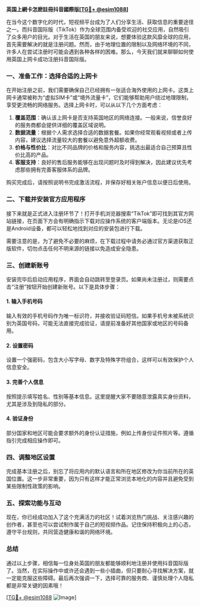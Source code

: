 **英国上網卡怎麽註冊抖音國際版[[TG💪+ @esim1088](https://t.me/s/esim1088)]**

在当今这个数字化的时代，短视频平台成为了人们分享生活、获取信息的重要途径之一。而抖音国际版（TikTok）作为全球范围内备受欢迎的社交应用，自然吸引了众多用户的目光。对于生活在英国的朋友来说，想要体验这款风靡全球的应用，首先需要解决的就是注册问题。然而，由于地理位置的限制以及网络环境的不同，许多人在尝试注册时可能会遇到各种各样的困难。那么，今天我们就来聊聊如何使用英国上网卡成功注册抖音国际版。

### 一、准备工作：选择合适的上网卡

在开始注册之前，我们需要确保自己已经拥有一张适合海外使用的上网卡。这类上网卡通常被称为“虚拟SIM卡”或“境外流量卡”，它们能够帮助用户绕过地理限制，享受更流畅的网络服务。选择上网卡时，可以从以下几个方面考虑：

1. **覆盖范围**：确认该上网卡是否支持英国地区的网络连接。一般来说，信誉良好的服务商都会提供详细的覆盖区域说明。
2. **数据流量**：根据个人需求选择合适的数据套餐。如果你经常观看视频或者上传内容，建议选择流量较大的套餐以避免意外超额收费。
3. **价格与性价比**：对比不同品牌的价格和服务内容，挑选出最适合自己预算且性价比高的产品。
4. **客服支持**：良好的售后服务能够在出现问题时及时得到解决，因此建议优先考虑那些拥有完善客服体系的品牌。

购买完成后，请按照说明书完成激活流程，并保存好相关账户信息以便日后使用。

### 二、下载并安装官方应用程序

接下来就是正式进入注册环节了！打开手机浏览器搜索“TikTok”即可找到其官方网站链接，在页面下方会有明确指示下载对应操作系统的客户端版本。无论是iOS还是Android设备，都可以轻松地找到对应的安装包进行下载。

需要注意的是，为了避免不必要的麻烦，在下载过程中请务必通过官方渠道获取正版软件，切勿点击任何不明来源的链接以免造成安全隐患。

### 三、创建新账号

安装完毕后启动应用程序，界面会自动跳转至登录页。如果尚未注册过，则需要点击“注册”按钮开始创建新账号。以下是具体步骤：

#### 1. 输入手机号码
输入有效的手机号码作为唯一标识符，并接收验证码短信。如果手机号未被系统识别为英国号码，可能无法直接完成验证，请提前准备好其他国家或地区的号码备用。

#### 2. 设置密码
设置一个强密码，包含大小写字母、数字及特殊字符组合，这样可以有效保护个人信息安全。

#### 3. 完善个人信息
按照提示填写姓名、性别等基本信息。这里提醒大家不要随意泄露真实身份资料，尤其是涉及到隐私的部分。

#### 4. 验证身份
部分国家和地区可能会要求额外的身份认证措施，例如上传身份证件照片等。遵循指引完成相应操作即可。

### 四、调整地区设置

完成基本注册之后，别忘了将应用内的默认语言和所在地区修改为你当前所在的英国位置。这一步非常重要，因为只有这样才能正常浏览本地化的内容并且避免受到某些限制性政策的影响。

### 五、探索功能与互动

现在，你已经成功加入了这个充满活力的社区！试着浏览热门挑战、关注感兴趣的创作者，甚至也可以尝试制作属于自己的短视频作品。记住保持积极向上的心态，遵守平台规则，共同营造健康和谐的网络环境。

### 总结

通过以上步骤，相信每一位身处英国的朋友都能够顺利地注册并使用抖音国际版了。当然，在实际操作中或许还会遇到一些小插曲，但只要耐心寻找解决方案，就一定能克服这些障碍。最后再次强调一下，选择可靠的服务商、谨慎处理个人隐私都是非常关键的因素哦！

[[TG💪+ @esim1088](https://t.me/s/esim1088) ![Image](https://i.postimg.cc/4NQfJmqS/Snipaste-2025-05-13-00-14-12.png)]